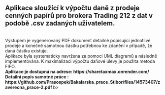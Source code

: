 <h2>Aplikace sloužící k výpočtu daně z prodeje cenných papírů pro brokera Trading 212 z dat v podobě .csv zadaných uživatelem. </h2><br>
Výstupem je vygenerovaný PDF dokument detailně popisující jednotlivé prodeje a konečně samotnou částku potřebnou ke zdanění v případě, že daná částka existuje. <br>
Aplikace byla systematicky navržena za pomoci UML diagramů a následně implementována. K maximalizaci výpočtu daňové úlevy je použita metoda FIFO. <br>
<b>Aplikace je dostupná na adrese: https://sharetaxmax.onrender.com/</b> <br>
<b>Detailní popis samotné práce : https://github.com/Prasospek/Bakalarska_prace_Stibor/files/14573407/zaverecna_prace-2.pdf </b>b><br>
